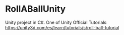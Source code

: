 # RollABallUnity

Unity project in C#.
One of Unity Official Tutorials: https://unity3d.com/es/learn/tutorials/s/roll-ball-tutorial
